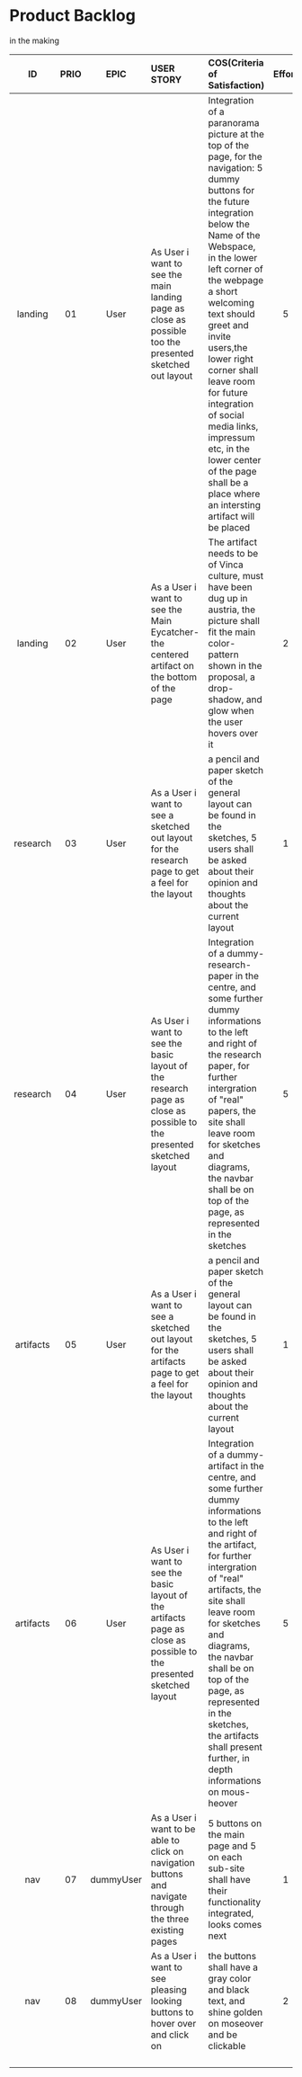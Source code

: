
# **Product Backlog**  
in the making  

<!--ID 	 	  Prio      Epic 		  User Story     COS(Criteria of Satisfaction) 		Effort -->
|   ID   |  PRIO  |   EPIC   |                           USER STORY                         |                                     COS(Criteria of Satisfaction)                                       | Effort | Time Spent |  
|:------:| :----: | :------: | :----------------------------------------------------------- | :------------------------------------------------------------------------------------------------------ | :----: | :--------: |  
| landing |   01   |   User   | As User i want to see the main landing page as close as possible too the presented sketched out layout  | Integration of a paranorama picture at the top of the page, for the navigation: 5 dummy buttons for the future integration below the Name of the Webspace, in the lower left corner of the webpage a short welcoming text should greet and invite users,the lower right corner shall leave room for future integration of social media links, impressum etc, in the lower center of the page shall be a place where an intersting artifact will be placed |    5   | ~ 3h |  
| landing |   02   | User | As a User i want to see the Main Eycatcher-the centered artifact on the bottom of the page | The artifact needs to be of Vinca culture, must have been dug up in austria, the picture shall fit the main color-pattern shown in the proposal, a drop-shadow, and glow when the user hovers over it |  2 | ~ 1h |  
| research |   03   |   User   | As a User i want to see a sketched out layout for the research page to get a feel for the layout  | a pencil and paper sketch of the general layout can be found in the sketches, 5 users shall be asked about their opinion and thoughts about the current layout |   1    | ~ 30min |  
| research |   04   |   User  | As User i want to see the basic layout of the research page as close as possible to the presented sketched layout  | Integration of a dummy-research-paper in the centre, and some further dummy informations to the left and right of the research paper, for further intergration of "real" papers, the site shall leave room for sketches and diagrams, the navbar shall be on top of the page, as represented in the sketches |    5    | ~ 2,5h|  
| artifacts |   05   |   User   | As a User i want to see a sketched out layout for the artifacts page to get a feel for the layout  | a pencil and paper sketch of the general layout can be found in the sketches, 5 users shall be asked about their opinion and thoughts about the current layout |   1    | ~ 40min|  
| artifacts |   06   |   User  | As User i want to see the basic layout of the artifacts page as close as possible to the presented sketched layout  | Integration of a dummy-artifact in the centre, and some further dummy informations to the left and right of the artifact, for further intergration of "real" artifacts, the site shall leave room for sketches and diagrams, the navbar shall be on top of the page, as represented in the sketches, the artifacts shall present further, in depth informations on mous-heover|    5    | ~ 2,5h |  
| nav |   07   | dummyUser   | As a User i want to be able to click on navigation buttons and navigate through the three existing pages | 5 buttons on the main page and 5 on each sub-site shall have their functionality integrated, looks comes next |    1    | |   
| nav |   08   | dummyUser   | As a User i want to see pleasing looking buttons to hover over and click on |  the buttons shall have a gray color and black text, and shine golden on moseover and be clickable  |    2    | |  
|        |        |          |                                                              |                                                                                                         |        | |  
|        |        |          |                                                              |                                                                                                         |        | |  
|        |        |          |                                                              |                                                                                                         |        | |  
|        |        |          |                                                              |                                                                                                         |        | |      
